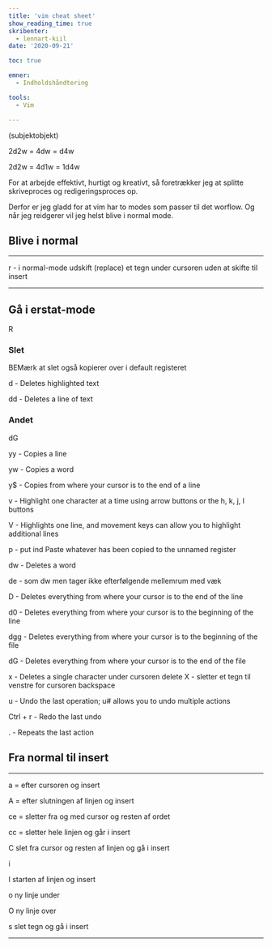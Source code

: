 ```yaml
---
title: 'vim cheat sheet'
show_reading_time: true
skribenter:
  - lennart-kiil
date: '2020-09-21'

toc: true

emner:
  - Indholdshåndtering

tools:
  - Vim

---
```


<tal>(subjekt<tal>objekt)

2d2w = 4dw = d4w

2d2w = 4d1w = 1d4w

For at arbejde effektivt, hurtigt og kreativt, så foretrækker jeg at splitte skriveproces og redigeringsproces op.

Derfor er jeg gladd for at vim har to modes som passer til det worflow. Og når jeg reidgerer vil jeg helst blive i normal mode.


## Blive i normal

----

r - i normal-mode udskift (replace) et tegn under cursoren uden at skifte til insert

----

## Gå i erstat-mode

R

### Slet

BEMærk at slet også kopierer over i default registeret

d - Deletes highlighted text

dd - Deletes a line of text

### Andet

dG 

yy - Copies a line

yw - Copies a word

y$ - Copies from where your cursor is to the end of a line

v - Highlight one character at a time using arrow buttons or the h, k, j, l buttons

V - Highlights one line, and movement keys can allow you to highlight additional lines

p - put ind Paste whatever has been copied to the unnamed register





dw - Deletes a word

de - som dw men tager ikke efterfølgende mellemrum med væk

D - Deletes everything from where your cursor is to the end of the line

d0 - Deletes everything from where your cursor is to the beginning of the line

dgg - Deletes everything from where your cursor is to the beginning of the file

dG - Deletes everything from where your cursor is to the end of the file

x - Deletes a single character under cursoren delete
X - sletter et tegn til venstre for cursoren backspace

u - Undo the last operation; u# allows you to undo multiple actions

Ctrl + r - Redo the last undo

. - Repeats the last action

## Fra normal til insert

----

a = efter cursoren og insert

A  = efter slutningen af linjen og insert

ce = sletter fra og med cursor og resten af ordet

cc = sletter hele linjen og går i insert 

C slet fra cursor og resten af linjen og gå i insert

i

I starten af linjen og insert

o ny linje under

O ny linje over

s slet tegn og gå i insert

----

